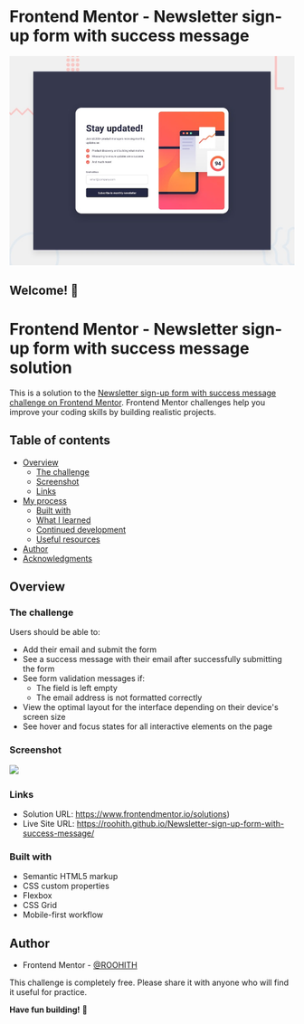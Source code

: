 # Frontend Mentor - Newsletter sign-up form with success message

![Design preview for the Newsletter sign-up form with success message coding challenge](./design/desktop-preview.jpg)

## Welcome! 👋
# Frontend Mentor - Newsletter sign-up form with success message solution

This is a solution to the [Newsletter sign-up form with success message challenge on Frontend Mentor](https://www.frontendmentor.io/challenges/newsletter-signup-form-with-success-message-3FC1AZbNrv). Frontend Mentor challenges help you improve your coding skills by building realistic projects. 

## Table of contents

- [Overview](#overview)
  - [The challenge](#the-challenge)
  - [Screenshot](#screenshot)
  - [Links](#links)
- [My process](#my-process)
  - [Built with](#built-with)
  - [What I learned](#what-i-learned)
  - [Continued development](#continued-development)
  - [Useful resources](#useful-resources)
- [Author](#author)
- [Acknowledgments](#acknowledgments)


## Overview

### The challenge

Users should be able to:

- Add their email and submit the form
- See a success message with their email after successfully submitting the form
- See form validation messages if:
  - The field is left empty
  - The email address is not formatted correctly
- View the optimal layout for the interface depending on their device's screen size
- See hover and focus states for all interactive elements on the page

### Screenshot

![](./screenshot.jpg)


### Links

- Solution URL: https://www.frontendmentor.io/solutions)
- Live Site URL: https://roohith.github.io/Newsletter-sign-up-form-with-success-message/



### Built with

- Semantic HTML5 markup
- CSS custom properties
- Flexbox
- CSS Grid
- Mobile-first workflow

## Author
- Frontend Mentor - [@ROOHITH]([https://www.frontendmentor.io/profile/yourusername](https://www.frontendmentor.io/profile/ROOHITH))

This challenge is completely free. Please share it with anyone who will find it useful for practice.

**Have fun building!** 🚀
